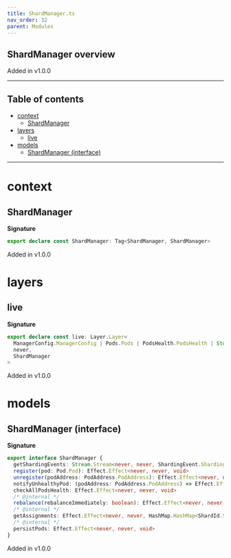```yaml
---
title: ShardManager.ts
nav_order: 32
parent: Modules
---
```


## ShardManager overview

Added in v1.0.0

---

<h2 class="text-delta">Table of contents</h2>

- [context](#context)
  - [ShardManager](#shardmanager)
- [layers](#layers)
  - [live](#live)
- [models](#models)
  - [ShardManager (interface)](#shardmanager-interface)

---

# context

## ShardManager

**Signature**

```ts
export declare const ShardManager: Tag<ShardManager, ShardManager>
```

Added in v1.0.0

# layers

## live

**Signature**

```ts
export declare const live: Layer.Layer<
  ManagerConfig.ManagerConfig | Pods.Pods | PodsHealth.PodsHealth | Storage.Storage,
  never,
  ShardManager
>
```

Added in v1.0.0

# models

## ShardManager (interface)

**Signature**

```ts
export interface ShardManager {
  getShardingEvents: Stream.Stream<never, never, ShardingEvent.ShardingEvent>
  register(pod: Pod.Pod): Effect.Effect<never, never, void>
  unregister(podAddress: PodAddress.PodAddress): Effect.Effect<never, never, void>
  notifyUnhealthyPod: (podAddress: PodAddress.PodAddress) => Effect.Effect<never, never, void>
  checkAllPodsHealth: Effect.Effect<never, never, void>
  /* @internal */
  rebalance(rebalanceImmediately: boolean): Effect.Effect<never, never, void>
  /* @internal */
  getAssignments: Effect.Effect<never, never, HashMap.HashMap<ShardId.ShardId, Option.Option<PodAddress.PodAddress>>>
  /* @internal */
  persistPods: Effect.Effect<never, never, void>
}
```

Added in v1.0.0

